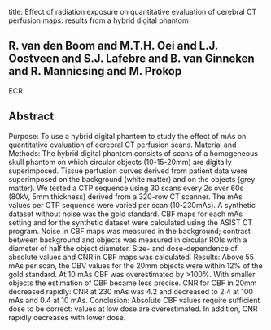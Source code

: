 title: Effect of radiation exposure on quantitative evaluation of cerebral CT perfusion maps: results from a hybrid digital phantom

## R. van den Boom and M.T.H. Oei and L.J. Oostveen and S.J. Lafebre and B. van Ginneken and R. Manniesing and M. Prokop
ECR


## Abstract
Purpose: To use a hybrid digital phantom to study the effect of mAs on quantitative evaluation of cerebral CT perfusion scans. Material and Methods: The hybrid digital phantom consists of scans of a homogeneous skull phantom on which circular objects (10-15-20mm) are digitally superimposed. Tissue perfusion curves derived from patient data were superimposed on the background (white matter) and on the objects (grey matter). We tested a CTP sequence using 30 scans every 2s over 60s (80kV, 5mm thickness) derived from a 320-row CT scanner. The mAs values per CTP sequence were varied per scan (10-230mAs). A synthetic dataset without noise was the gold standard. CBF maps for each mAs setting and for the synthetic dataset were calculated using the ASIST CT program. Noise in CBF maps was measured in the background; contrast between background and objects was measured in circular ROIs with a diameter of half the object diameter. Size- and dose-dependence of absolute values and CNR in CBF maps was calculated. Results: Above 55 mAs per scan, the CBV values for the 20mm objects were within 12% of the gold standard. At 10 mAs CBF was overestimated by >100%. With smaller objects the estimation of CBF became less precise. CNR for CBF in 20mm decreased rapidly: CNR at 230 mAs was 4.2 and decreased to 2.4 at 100 mAs and 0.4 at 10 mAs. Conclusion: Absolute CBF values require sufficient dose to be correct: values at low dose are overestimated. In addition, CNR rapidly decreases with lower dose.

